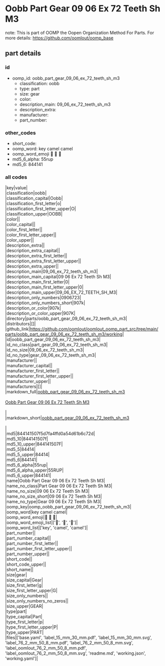 # Oobb Part Gear 09 06 Ex 72 Teeth Sh M3  

note: This is part of OOMP the Oopen Organization Method For Parts. For more details: https://github.com/oomlout/oomp_base

##  part details





### id
* oomp_id: oobb_part_gear_09_06_ex_72_teeth_sh_m3
  * classification: oobb
  * type: part
  * size: gear
  * color: 
  * description_main: 09_06_ex_72_teeth_sh_m3
  * description_extra: 
  * manufacturer: 
  * part_number: 

### other_codes
* short_code: 
* oomp_word: key camel camel
* oomp_word_emoji :key: :camel: :camel:
* md5_6_alpha: 55rup
* md5_6: 844141

### all codes 
|key|value|  
|classification|oobb|  
|classification_capital|Oobb|  
|classification_first_letter|o|  
|classification_first_letter_upper|O|  
|classification_upper|OOBB|  
|color||  
|color_capital||  
|color_first_letter||  
|color_first_letter_upper||  
|color_upper||  
|description_extra||  
|description_extra_capital||  
|description_extra_first_letter||  
|description_extra_first_letter_upper||  
|description_extra_upper||  
|description_main|09_06_ex_72_teeth_sh_m3|  
|description_main_capital|09 06 Ex 72 Teeth Sh M3|  
|description_main_first_letter|0|  
|description_main_first_letter_upper|0|  
|description_main_upper|09_06_EX_72_TEETH_SH_M3|  
|description_only_numbers|0906723|  
|description_only_numbers_short|907k|  
|description_or_color|907k|  
|description_or_color_upper|907K|  
|directory|parts/oobb_part_gear_09_06_ex_72_teeth_sh_m3|  
|distributors|[]|  
|github_link|https://github.com/oomlout/oomlout_oomp_part_src/tree/main/parts/oobb_part_gear_09_06_ex_72_teeth_sh_m3/working|  
|id|oobb_part_gear_09_06_ex_72_teeth_sh_m3|  
|id_no_class|part_gear_09_06_ex_72_teeth_sh_m3|  
|id_no_size|09_06_ex_72_teeth_sh_m3|  
|id_no_type|gear_09_06_ex_72_teeth_sh_m3|  
|manufacturer||  
|manufacturer_capital||  
|manufacturer_first_letter||  
|manufacturer_first_letter_upper||  
|manufacturer_upper||  
|manufacturers|[]|  
|markdown_full|[oobb_part_gear_09_06_ex_72_teeth_sh_m3](https://github.com/oomlout/oomlout_oomp_part_src/tree/main/parts/oobb_part_gear_09_06_ex_72_teeth_sh_m3/working)<br>[](https://github.com/oomlout/oomlout_oomp_part_src/tree/main/parts/oobb_part_gear_09_06_ex_72_teeth_sh_m3/working)<br>[Oobb Part Gear 09 06 Ex 72 Teeth Sh M3](https://github.com/oomlout/oomlout_oomp_part_src/tree/main/parts/oobb_part_gear_09_06_ex_72_teeth_sh_m3/working)<br><br>|  
|markdown_short|[oobb_part_gear_09_06_ex_72_teeth_sh_m3](https://github.com/oomlout/oomlout_oomp_part_src/tree/main/parts/oobb_part_gear_09_06_ex_72_teeth_sh_m3/working)<br><br>|  
|md5|844141507f5d7fa4ffd0a54d61b6c72d|  
|md5_10|844141507f|  
|md5_10_upper|844141507F|  
|md5_5|84414|  
|md5_5_upper|84414|  
|md5_6|844141|  
|md5_6_alpha|55rup|  
|md5_6_alpha_upper|55RUP|  
|md5_6_upper|844141|  
|name|Oobb Part Gear 09 06 Ex 72 Teeth Sh M3|  
|name_no_class|Part Gear 09 06 Ex 72 Teeth Sh M3|  
|name_no_size|09 06 Ex 72 Teeth Sh M3|  
|name_no_size_short|09 06 Ex 72 Teeth Sh M3|  
|name_no_type|Gear 09 06 Ex 72 Teeth Sh M3|  
|oomp_key|oomp_oobb_part_gear_09_06_ex_72_teeth_sh_m3|  
|oomp_word|key camel camel|  
|oomp_word_emoji|:key: :camel: :camel:|  
|oomp_word_emoji_list|[':key:', ':camel:', ':camel:']|  
|oomp_word_list|['key', 'camel', 'camel']|  
|part_number||  
|part_number_capital||  
|part_number_first_letter||  
|part_number_first_letter_upper||  
|part_number_upper||  
|short_code||  
|short_code_upper||  
|short_name||  
|size|gear|  
|size_capital|Gear|  
|size_first_letter|g|  
|size_first_letter_upper|G|  
|size_only_numbers||  
|size_only_numbers_no_zeros||  
|size_upper|GEAR|  
|type|part|  
|type_capital|Part|  
|type_first_letter|p|  
|type_first_letter_upper|P|  
|type_upper|PART|  
|files|['base.yaml', 'label_15_mm_30_mm.pdf', 'label_15_mm_30_mm.svg', 'label_76_2_mm_50_8_mm.pdf', 'label_76_2_mm_50_8_mm.svg', 'label_oomlout_76_2_mm_50_8_mm.pdf', 'label_oomlout_76_2_mm_50_8_mm.svg', 'readme.md', 'working.json', 'working.yaml']|  
